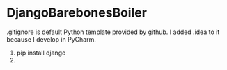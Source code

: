 # DjangoBarebonesBoiler

.gitignore is default Python template provided by github. I added .idea to it because I develop in PyCharm. 

1. pip install django
2. 
